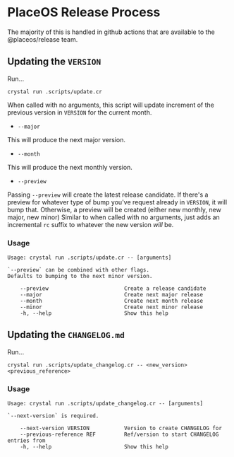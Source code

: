 # PlaceOS Release Process

The majority of this is handled in github actions that are available to the @placeos/release team.

## Updating the `VERSION`

Run...

```shell-session
crystal run .scripts/update.cr
```

 When called with no arguments, this script will update increment of the previous version in `VERSION` for the current month.

- `--major`

This will produce the next major version.

- `--month`

This will produce the next monthly version.

- `--preview`

Passing `--preview` will create the latest release candidate.
If there's a preview for whatever type of bump you've request already in `VERSION`, it will bump that.
Otherwise, a preview will be created (either new monthly, new major, new minor)
Similar to when called with no arguments, just adds an incremental `rc` suffix to whatever the new version _will_ be.

### Usage

```shell-session
Usage: crystal run .scripts/update.cr -- [arguments]

`--preview` can be combined with other flags.
Defaults to bumping to the next minor version.

    --preview                        Create a release candidate
    --major                          Create next major release
    --month                          Create next month release
    --minor                          Create next minor release
    -h, --help                       Show this help
```

## Updating the `CHANGELOG.md`

Run...

```shell-session
crystal run .scripts/update_changelog.cr -- <new_version> <previous_reference>
```

### Usage

```shell-session
Usage: crystal run .scripts/update_changelog.cr -- [arguments]

`--next-version` is required.

    --next-version VERSION           Version to create CHANGELOG for
    --previous-reference REF         Ref/version to start CHANGELOG entries from
    -h, --help                       Show this help
```
